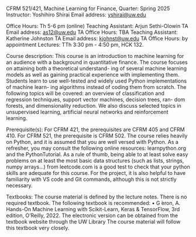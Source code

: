 CFRM 521/421, Machine Learning for Finance,
Quarter: Spring 2025
Instructor: Yoshihiro Shirai
Email address: yshirai@uw.edu

Office Hours: Th 5-6 pm (online)
Teaching Assistant: Arjun Sethi-Olowin
TA Email address: as12@uw.edu
TA Office Hours: TBA
Teaching Assistant: Katherine Johnston
TA Email address: kjohnst@uw.edu
TA Office Hours: by appointment
Lectures: TTh 3:30 pm - 4:50 pm, HCK 132.

Course description: This course is an introduction to machine learning for an audience with a
background in quantitative finance. The course focuses on attaining both a theoretical understand-
ing of several machine learning models as well as gaining practical experience with implementing
them. Students learn to use well-tested and widely used Python implementations of machine learn-
ing algorithms instead of coding them from scratch. The following topics will be covered: an
overview of classification and regression techniques, support vector machines, decision trees, ran-
dom forests, and dimensionality reduction. We also discuss selected topics in unsupervised learning,
artificial neural networks and reinforcement learning.

Prerequisite(s): For CFRM 421, the prerequisites are CFRM 405 and CFRM 410. For CFRM
521, the prerequisite is CFRM 502. The course relies heavily on Python, and it is assumed that
you are well versed with Python. As a refresher, you may consult the following online resources:
learnpython.org and the PythonTutorial. As a rule of thumb, being able to at least solve easy
problems on at least the most basic data structures (such as lists, strings, numpy arrays...) from
leetcode.com is a good test to check that your python skills are adequate for this course. For the
project, it is also helpful to have familiarity with VS code and Git commands, although this is not
strictly necessary.

Textbooks: The course material is defined by the lecture notes. There is no required textbook.
The following textbook is recommended:
• G ́eron, A. Hands-On Machine Learning with Scikit-Learn, Keras & TensorFlow, 3rd edition,
O’Reilly, 2022. The electronic version can be obtained from the textbook website through
the UW Library
The course material will follow this textbook very closely.
